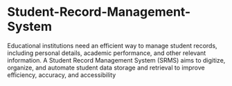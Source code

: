 # Student-Record-Management-System
Educational institutions need an efficient way to manage student records, including personal details, academic performance, and other relevant information. A Student Record Management System (SRMS) aims to digitize, organize, and automate student data storage and retrieval to improve efficiency, accuracy, and accessibility
